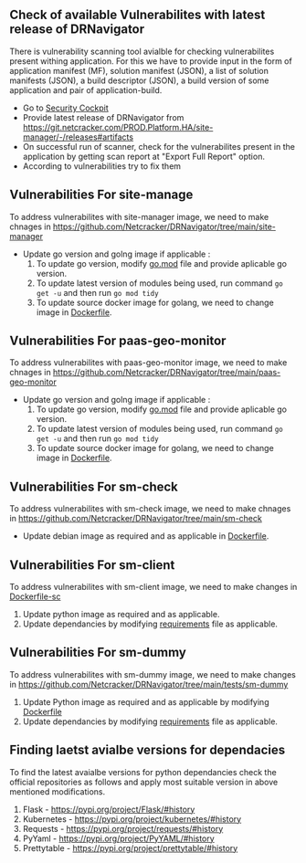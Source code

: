 ## Check of available Vulnerabilites with latest release of DRNavigator 

There is vulnerability scanning tool avialble for checking vulnerabilites present withing application. 
For this we have to provide input in the form of application manifest (MF), solution manifest (JSON), a list of solution manifests (JSON), a build descriptor (JSON), a build version of some application and pair of application-build.

* Go to [ Security Cockpit ](https://security-cockpit.netcracker.com/)
* Provide latest release of DRNavigator from https://git.netcracker.com/PROD.Platform.HA/site-manager/-/releases#artifacts
* On successful run of scanner, check for the vulnerabilites present in the application by getting scan report at "Export Full Report" option.
* According to vulnerabilities try to fix them


## Vulnerabilities For site-manage

To address vulnerabilites with site-manager image, we need to make chnages in https://github.com/Netcracker/DRNavigator/tree/main/site-manager

* Update go version and golng image if applicable :
  1. To update go version, modify [go.mod](https://github.com/Netcracker/DRNavigator/blob/main/site-manager/go.mod) file and provide aplicable go version.
  2. To update latest version of modules being used, run command `go get -u` and then run `go mod tidy`
  3. To update source docker image for golang, we need to change image in [Dockerfile](https://github.com/Netcracker/DRNavigator/blob/main/site-manager/Dockerfile).

## Vulnerabilities For paas-geo-monitor

To address vulnerabilites with paas-geo-monitor image, we need to make chnages in https://github.com/Netcracker/DRNavigator/tree/main/paas-geo-monitor
* Update go version and golng image if applicable :
  1. To update go version, modify [go.mod](https://github.com/Netcracker/DRNavigator/blob/main/paas-geo-monitor/go.mod) file and provide aplicable go version.
  2. To update latest version of modules being used, run command `go get -u` and then run `go mod tidy`
  3. To update source docker image for golang, we need to change image in [Dockerfile](https://github.com/Netcracker/DRNavigator/blob/main/paas-geo-monitor/Dockerfile).

## Vulnerabilities For sm-check

To address vulnerabilites with sm-check image, we need to make chnages in https://github.com/Netcracker/DRNavigator/tree/main/sm-check  

* Update debian image as required and as applicable in [Dockerfile](https://github.com/Netcracker/DRNavigator/blob/main/paas-geo-monitor/Dockerfile).

## Vulnerabilities For sm-client

To address vulnerabilites with sm-client image, we need to make changes in [Dockerfile-sc](https://github.com/Netcracker/DRNavigator/blob/main/Dockerfile-sc)

1. Update python image as required and as applicable.
2. Update dependancies by modifying [requirements](https://github.com/Netcracker/DRNavigator/blob/main/requirements-sc.txt) file as applicable.

## Vulnerabilities For sm-dummy

To address vulnerabilites with sm-dummy image, we need to make changes in https://github.com/Netcracker/DRNavigator/tree/main/tests/sm-dummy
1. Update Python image as required and as applicable by modifying [Dockerfile](https://github.com/Netcracker/DRNavigator/blob/main/tests/sm-dummy/Dockerfile)
2. Update dependancies by modifying [requirements](https://github.com/Netcracker/DRNavigator/blob/main/tests/sm-dummy/requirements.txt) file as applicable.

## Finding laetst avialbe versions for dependacies

To find the latest avaialbe versions for python dependancies check the official repositories as follows and apply most suitable version in above mentioned modifications.
1. Flask - https://pypi.org/project/Flask/#history
2. Kubernetes - https://pypi.org/project/kubernetes/#history
3. Requests - https://pypi.org/project/requests/#history
4. PyYaml -  https://pypi.org/project/PyYAML/#history
5. Prettytable -  https://pypi.org/project/prettytable/#history

